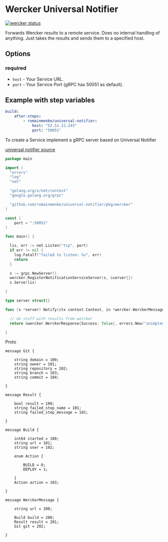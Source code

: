 # Wercker Universal Notifier

[![wercker status](https://app.wercker.com/status/437bb822b3448571623ea7384bac8d57/m "wercker status")](https://app.wercker.com/project/bykey/437bb822b3448571623ea7384bac8d57)

Forwards Wercker results to a remote service.
Does no internal handling of anything. Just takes the results and sends them to a specified host.

## Options

### required

- `host` - Your Service URL.
- `port` - Your Service Port (gRPC has 50051 as default).

## Example with step variables

```yml
build:
	after-steps:
		- romainmenke/universal-notifier:
			host: "52.51.22.243"
			port: "50051"
```

To create a Service implement a gRPC server based on Universal Notifier

[universal notifier source](https://github.com/romainmenke/universal-notifier)

```go
package main

import (
  "errors"
  "log"
  "net"

  "golang.org/x/net/context"
  "google.golang.org/grpc"

  "github.com/romainmenke/universal-notifier/pkg/wercker"
)

const (
	port = ":50051"
)

func main() {

  lis, err := net.Listen("tcp", port)
  if err != nil {
    log.Fatalf("failed to listen: %v", err)
    return
  }

  s := grpc.NewServer()
  wercker.RegisterNotificationServiceServer(s, &server{})
  s.Serve(lis)

}

type server struct{}

func (s *server) Notify(ctx context.Context, in *wercker.WerckerMessage) (*wercker.WerckerResponse, error) {

  // do stuff with results from wercker
  return &wercker.WerckerResponse{Success: false}, errors.New("unimplemented")

}
```

Proto

```protoc
message Git {

	string domain = 100;
	string owner = 101;
	string repository = 102;
	string branch = 103;
	string commit = 104;

}

message Result {

	bool result = 100;
	string failed_step_name = 101;
	string failed_step_message = 102;

}

message Build {

	int64 started = 100;
	string url = 101;
	string user = 102;

	enum Action {

		BUILD = 0;
		DEPLOY = 1;

	}
	Action action = 103;

}

message WerckerMessage {

	string url = 100;

	Build build = 200;
	Result result = 201;
	Git git = 202;

}
```
